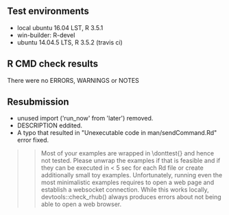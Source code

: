 ## Test environments
* local ubuntu 16.04 LST, R 3.5.1
* win-builder: R-devel
* ubuntu 14.04.5 LTS, R 3.5.2 (travis ci)

## R CMD check results

There were no ERRORS, WARNINGS or NOTES

## Resubmission

* unused import ('run_now' from 'later') removed.
* DESCRIPTION eddited.
* A typo that resulted in "Unexecutable code in man/sendCommand.Rd" error fixed.

>> Most of your examples are wrapped in \donttest{} and hence not tested. Please unwrap the examples if that is feasible and if they can be executed in < 5 sec for each Rd file or create additionally small toy examples.
Unfortunately, running even the most minimalistic examples requires to open a web page and establish a websocket connection. While this works locally, devtools::check_rhub() always produces errors about not being able to open a web browser.

